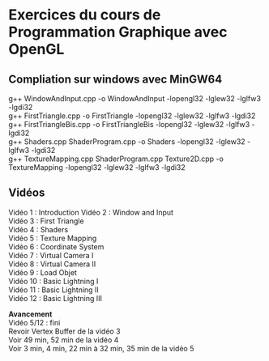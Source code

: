 # Exercices du cours de Programmation Graphique avec OpenGL  
  
## Compliation sur windows avec MinGW64 
g++ WindowAndInput.cpp -o WindowAndInput -lopengl32 -lglew32 -lglfw3 -lgdi32  
g++ FirstTriangle.cpp -o FirstTriangle -lopengl32 -lglew32 -lglfw3 -lgdi32  
g++ FirstTriangleBis.cpp -o FirstTriangleBis -lopengl32 -lglew32 -lglfw3 -lgdi32  
g++ Shaders.cpp ShaderProgram.cpp -o Shaders -lopengl32 -lglew32 -lglfw3 -lgdi32  
g++ TextureMapping.cpp ShaderProgram.cpp Texture2D.cpp -o TextureMapping -lopengl32 -lglew32 -lglfw3 -lgdi32

## Vidéos
Vidéo 1 : Introduction 
Vidéo 2 : Window and Input  
Vidéo 3 : First Triangle  
Vidéo 4 : Shaders  
Vidéo 5 : Texture Mapping  
Vidéo 6 : Coordinate System  
Vidéo 7 : Virtual Camera I  
Vidéo 8 : Virtual Camera II  
Vidéo 9 : Load Objet   
Vidéo 10 : Basic Lightning I  
Vidéo 11 : Basic Lightning II  
Vidéo 12 : Basic Lightning III  
  
**Avancement**  
Vidéo 5/12 : fini  
Revoir Vertex Buffer de la vidéo 3  
Voir 49 min, 52 min de la vidéo 4  
Voir 3 min, 4 min, 22 min à 32 min, 35 min de la vidéo 5  